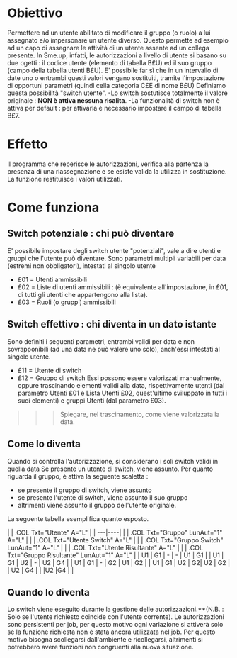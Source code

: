 
# Obiettivo
Permettere ad un utente abilitato di modificare il gruppo (o ruolo) a lui assegnato e/o impersonare un utente diverso. Questo permette ad esempio ad un capo di assegnare le attività di un utente assente ad un collega presente.
In Sme.up, infatti, le autorizzazioni a livello di utente si basano su due ogetti :  il codice utente (elemento di tabella B£U) ed il suo gruppo (campo della tabella utenti B£U).
E' possibile far sì che in un intervallo di date uno o entrambi questi valori vengano sostituiti, tramite l'impostazione di opportuni parametri (quindi cella categoria C£E di nome B£U)
Definiamo questa possibilità "switch utente".
-Lo switch sostutisce totalmente il valore originale :  **NON è attiva nessuna risalita**.
-La funzionalità di switch non è attiva per default :  per attivarla è necessario impostare il campo di tabella B£7.

# Effetto
Il programma che reperisce le autorizzazioni, verifica alla partenza la presenza di una riassegnazione e se esiste valida la utilizza in sostituzione. La funzione restituisce i valori utilizzati.

# Come funziona

## Switch potenziale :  chi può diventare
E' possibile impostare degli switch utente "potenziali", vale a dire utenti e gruppi che l'utente può diventare.
Sono parametri multipli variabili per data (estremi non obbligatori), intestati al singolo utente
* £01 = Utenti ammissibili
* £02 = Liste di utenti ammissibili :  (è equivalente all'impostazione, in £01, di tutti gli utenti che appartengono alla lista).
* £03 = Ruoli (o gruppi) ammissibili

## Switch effettivo :  chi diventa in un dato istante
Sono definiti i seguenti parametri, entrambi validi per data e non sovrapponibili (ad una data ne può valere uno solo), anch'essi intestati al singolo utente.
* £11 = Utente di switch
* £12 = Gruppo di switch
Essi possono essere valorizzati manualmente, oppure trascinando elementi validi alla data, rispettivamente utenti (dal parametro Utenti £01 e Lista Utenti £02, quest'ultimo sviluppato in tutti i suoi elementi) e gruppi Utenti (dal parametro £03).
>>> Spiegare, nel trascinamento, come viene valorizzata la data.

## Come lo diventa
Quando si controlla l'autorizzazione, si considerano i soli switch validi in quella data
Se presente un utente di switch, viene assunto.
Per quanto riguarda il gruppo, è attiva la seguente scaletta : 
- se presente il gruppo di switch, viene assunto
- se presente l'utente di switch, viene assunto il suo gruppo
- altrimenti viene assunto il gruppo dell'utente originale.

La seguente tabella esemplifica quanto esposto.


| 
| .COL Txt="Utente" A="L" |
| ---|----|
| 
| .COL Txt="Gruppo" LunAut="1" A="L" |
| 
| .COL Txt="Utente Switch" A="L" |
| 
| .COL Txt="Gruppo Switch" LunAut="1" A="L" |
| 
| .COL Txt="Utente Risultante" A="L" |
| 
| .COL Txt="Gruppo Risultante" LunAut="1" A="L" |
| U1 | G1 | - | - | U1 | G1 |
| U1 | G1 | U2 | - | U2 | G4 |
| U1 | G1 | - | G2 | U1 | G2 |
| U1 | G1 | U2 | G2| U2 | G2 |
| U2 | G4 |  | |U2 |G4 |
| 



## Quando lo diventa
Lo switch viene eseguito durante la gestione delle autorizzazioni.**(N.B. :  Solo se l'utente richiesto coincide con l'utente corrente).
Le autorizzazioni sono persistenti per job, per questo motivo ogni variazione si attiverà solo se la funzione richiesta non è stata ancora utilizzata nel job.
Per questo motivo bisogna scollegarsi dall'ambiente e ricollegarsi, altrimenti si potrebbero avere funzioni non congruenti alla nuova situazione.


